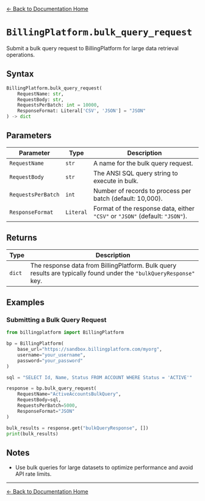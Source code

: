 [← Back to Documentation Home](README.md)

# `BillingPlatform.bulk_query_request`

Submit a bulk query request to BillingPlatform for large data retrieval operations.

## Syntax

```python
BillingPlatform.bulk_query_request(
    RequestName: str,
    RequestBody: str,
    RequestsPerBatch: int = 10000,
    ResponseFormat: Literal['CSV', 'JSON'] = "JSON"
) -> dict
```

## Parameters

| Parameter         | Type      | Description                                                                 |
|-------------------|-----------|-----------------------------------------------------------------------------|
| `RequestName`     | `str`     | A name for the bulk query request.                                          |
| `RequestBody`     | `str`     | The ANSI SQL query string to execute in bulk.                               |
| `RequestsPerBatch`| `int`     | Number of records to process per batch (default: 10,000).                   |
| `ResponseFormat`  | `Literal` | Format of the response data, either `"CSV"` or `"JSON"` (default: `"JSON"`).|


## Returns

| Type   | Description |
|--------|-------------|
| `dict` | The response data from BillingPlatform. Bulk query results are typically found under the `"bulkQueryResponse"` key. |

## Examples

### Submitting a Bulk Query Request

```python
from billingplatform import BillingPlatform

bp = BillingPlatform(
    base_url="https://sandbox.billingplatform.com/myorg",
    username="your_username",
    password="your_password"
)

sql = "SELECT Id, Name, Status FROM ACCOUNT WHERE Status = 'ACTIVE'"

response = bp.bulk_query_request(
    RequestName="ActiveAccountsBulkQuery",
    RequestBody=sql,
    RequestsPerBatch=5000,
    ResponseFormat="JSON"
)

bulk_results = response.get("bulkQueryResponse", [])
print(bulk_results)
```

## Notes

- Use bulk queries for large datasets to optimize performance and avoid API rate limits.

---

[← Back to Documentation Home](README.md)